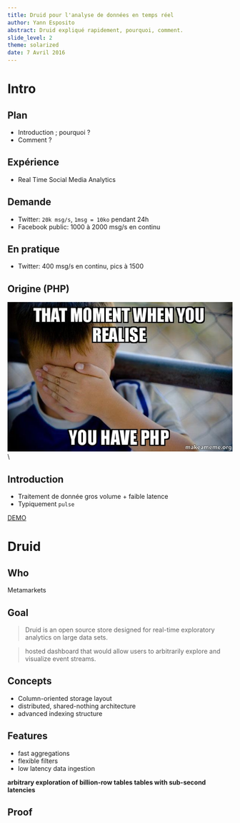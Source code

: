 ```yaml
---
title: Druid pour l'analyse de données en temps réel
author: Yann Esposito
abstract: Druid expliqué rapidement, pourquoi, comment.
slide_level: 2
theme: solarized
date: 7 Avril 2016
---
```


# Intro

## Plan

- Introduction ; pourquoi ?
- Comment ?

## Expérience

- Real Time Social Media Analytics

## Demande

- Twitter: `20k msg/s`, `1msg = 10ko`  pendant 24h
- Facebook public: 1000 à 2000 msg/s en continu

## En pratique

- Twitter: 400 msg/s en continu, pics à 1500

## Origine (PHP)

![History](img/bad_php.jpg)\  

## Introduction

- Traitement de donnée gros volume + faible latence
- Typiquement `pulse`

<a href="http://pulse.vigiglo.be/#/vigiglobe/Earthquake/dashboard" target="_blank">
DEMO
</a>


# Druid

## Who

Metamarkets

## Goal

> Druid is an open source store designed for
> real-time exploratory analytics on large data sets.

> hosted dashboard that would allow users to
> arbitrarily explore and visualize event streams.

## Concepts

- Column-oriented storage layout
- distributed, shared-nothing architecture
- advanced indexing structure

## Features

- fast aggregations
- flexible filters
- low latency data ingestion

**arbitrary exploration of billion-row tables tables with sub-second latencies**

## Proof
